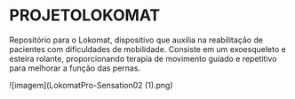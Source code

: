 # PROJETOLOKOMAT
Repositório para o Lokomat, dispositivo que auxilia na reabilitação de pacientes com dificuldades de mobilidade. Consiste em um exoesqueleto e esteira rolante, proporcionando terapia de movimento guiado e repetitivo para melhorar a função das pernas.

![imagem](LokomatPro-Sensation02 (1).png)
